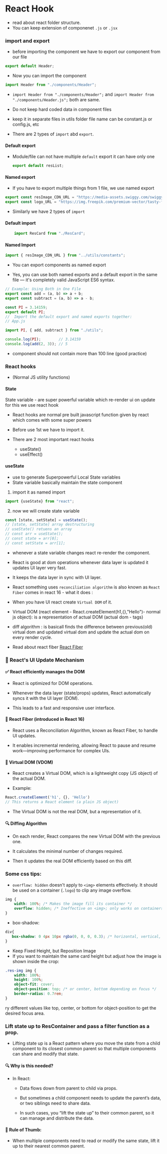# React Hook

- read about react folder structure.
- You can keep extension of componenet `.js` or `.jsx`

### import and export

- before importing the component we have to export our component from our file

```js
export default Header;
```

- Now you can import the component

```js
import Header from "./components/Header";
```

- `import Header from "./components/Header";` and `import Header from "./components/Header.js";` both are same.

- Do not keep hard coded data in component files
- keep it in separate files in utils folder file name can be constant.js or config.js, etc

- There are 2 types of `import` abd `export`.
#### Default export 
- Module/file can not have multiple `default` export it can have only one

  ```js
  export default resList;
  ```

 #### Named export 
 - If you have to export multiple things from 1 file, we use named export
  ```js
  export const resImage_CDN_URL = "https://media-assets.swiggy.com/swiggy/image/upload/fl_lossy,f_auto,q_auto,w_660/";
  export const logo_URL = "https://img.freepik.com/premium-vector/tasty-food-chef-logo-mascot-template_190190-133.jpg";
```

- Similarly we have 2 types of `import`

#### Default import
```js
    import ResCard from "./ResCard";
```

#### Named Import
```js
import { resImage_CDN_URL } from "../utils/constants";
```

- You can export components as named export

- Yes, you can use both named exports and a default export in the same file — it's completely valid JavaScript ES6 syntax.

```js
// Example: Using Both in One File
export const add = (a, b) => a + b;
export const subtract = (a, b) => a - b;

const PI = 3.14159;
export default PI;
//  Import the default export and named exports together:
// App.js

import PI, { add, subtract } from "./utils";

console.log(PI);        // 3.14159
console.log(add(2, 3)); // 5
```

- component should not contain more than 100 line (good practice)


### React hooks
- (Normal JS utility functions)
#### State 
State variable - are super powerful variable which re-render ui on update for this we use react hook

- React hooks are normal pre built javascript function given by react which comes with some super powers

- Before use 1st we have to import it.
- There are 2 most important react hooks
  - useState()
  - useEffect()

#### useState
- use to generate Superpowerful Local State variables
- State variable basically maintain the state component

1. import it as named import
```js
import {useState} from "react";
```
2. now we will create state variable
```js
const [state, setState] = useState();
// [state, setState] array destructuring
// useState() retuens an array
// const arr = useState();
// const state = arr[0];
// const setState = arr[1];
```
- whenever a state variable changes react re-render the component.

- React is good at dom operations whenever data layer is updated it updates UI layer very fast.
- It keeps the data layer in sync with UI layer.

- React something uses `reconciliation algorithm` is also known as `React Fiber` comes in react 16 - what it does : 
- When you have UI react create `Virtual DOM` of it.

- Virtual DOM (react element - React.createElement(h1,{},"Hello")- normal js object): 
is a representation of actual DOM (actual dom - tags)

- diff algorithm :
is basicall finds the difference between previous(old) virtual dom and updated virtual dom and update the actual dom on every render cycle.


- Read about react fiber [React Fiber](https://github.com/acdlite/react-fiber-architecture)

### 🔄 React's UI Update Mechanism
#### ✅ React efficiently manages the DOM
- React is optimized for DOM operations.

- Whenever the data layer (state/props) updates, React automatically syncs it with the UI layer (DOM).

- This leads to a fast and responsive user interface.

#### 🧠 React Fiber (introduced in React 16)
- React uses a Reconciliation Algorithm, known as React Fiber, to handle UI updates.

- It enables incremental rendering, allowing React to pause and resume work—improving performance for complex UIs.

#### 🌳 Virtual DOM (VDOM)
- React creates a Virtual DOM, which is a lightweight copy (JS object) of the actual DOM.

- Example:

```js
React.createElement('h1', {}, 'Hello') 
// This returns a React element (a plain JS object)
```
- The Virtual DOM is not the real DOM, but a representation of it.

#### 🔍 Diffing Algorithm
- On each render, React compares the new Virtual DOM with the previous one.

- It calculates the minimal number of changes required.

- Then it updates the real DOM efficiently based on this diff.

### Some css tips:

- `overflow: hidden` doesn't apply to `<img>` elements effectively. It should be used on a container (`.logo`) to clip any image overflow.
```css
img {
    width: 100%; /* Makes the image fill its container */
    overflow: hidden; /* Ineffective on <img>; only works on containers */
}
```

- box-shadow:
```css
div{
   box-shadow: 0 4px 10px rgba(0, 0, 0, 0.3); /* horizontal, vertical, blur, color */
}
```
- Keep Fixed Height, but Reposition Image
- If you want to maintain the same card height but adjust how the image is shown inside the crop:
```css
.res-img img {
    width: 100%;
    height: 100%;
    object-fit: cover;
    object-position: top; /* or center, bottom depending on focus */
    border-radius: 0.7rem;
}
```
ry different values like top, center, or bottom for object-position to get the desired focus area.

###  Lift state up to ResContainer and pass a filter function as a prop.
- Lifting state up is a React pattern where you move the state from a child component to its closest common parent so that multiple components can share and modify that state.

#### 🔍 Why is this needed?
- In React:

  - Data flows down from parent to child via props.

  - But sometimes a child component needs to update the parent’s data, or two siblings need to share data.

  - In such cases, you “lift the state up” to their common parent, so it can manage and distribute the data.

#### 📌 Rule of Thumb:
- When multiple components need to read or modify the same state, lift it up to their nearest common parent.  